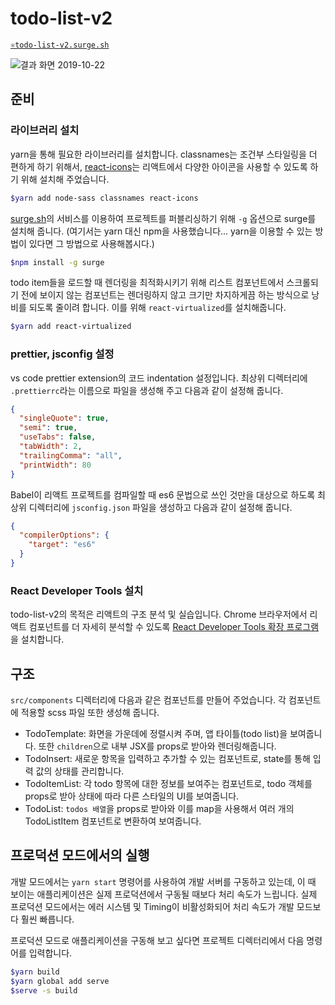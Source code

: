 # todo-list-v2

[`⚛️todo-list-v2.surge.sh`](https://todo-list-v2.surge.sh)

![결과 화면 2019-10-22](https://i.imgur.com/AAEpy4b.gif)

## 준비

### 라이브러리 설치

yarn을 통해 필요한 라이브러리를 설치합니다. classnames는 조건부 스타일링을 더 편하게 하기 위해서, [react-icons](https://react-icons.netlify.com/#/icons/md)는 리액트에서 다양한 아이콘을 사용할 수 있도록 하기 위해 설치해 주었습니다.

```bash
$yarn add node-sass classnames react-icons
```

[surge.sh](https://surge.sh)의 서비스를 이용하여 프로젝트를 퍼블리싱하기 위해 `-g` 옵션으로 surge를 설치해 줍니다. (여기서는 yarn 대신 npm을 사용했습니다... yarn을 이용할 수 있는 방법이 있다면 그 방법으로 사용해봅시다.)

```bash
$npm install -g surge
```

todo item들을 로드할 때 렌더링을 최적화시키기 위해 리스트 컴포넌트에서 스크롤되기 전에 보이지 않는 컴포넌트는 렌더링하지 않고 크기만 차지하게끔 하는 방식으로 낭비를 되도록 줄이려 합니다. 이를 위해 `react-virtualized`를 설치해줍니다.
```bash
$yarn add react-virtualized
```

### prettier, jsconfig 설정

vs code prettier extension의 코드 indentation 설정입니다. 최상위 디렉터리에 `.prettierrc`라는 이름으로 파일을 생성해 주고 다음과 같이 설정해 줍니다.

```json
{
  "singleQuote": true,
  "semi": true,
  "useTabs": false,
  "tabWidth": 2,
  "trailingComma": "all",
  "printWidth": 80
}
```

Babel이 리액트 프로젝트를 컴파일할 때 es6 문법으로 쓰인 것만을 대상으로 하도록 최상위 디렉터리에 `jsconfig.json` 파일을 생성하고 다음과 같이 설정해 줍니다.

```json
{
  "compilerOptions": {
    "target": "es6"
  }
}
```

### React Developer Tools 설치

todo-list-v2의 목적은 리액트의 구조 분석 및 실습입니다. Chrome 브라우저에서 리액트 컴포넌트를 더 자세히 분석할 수 있도록 [React Developer Tools 확장 프로그램](https://chrome.google.com/webstore/detail/react-developer-tools/fmkadmapgofadopljbjfkapdkoienihi)을 설치합니다.

## 구조

`src/components` 디렉터리에 다음과 같은 컴포넌트를 만들어 주었습니다. 각 컴포넌트에 적용할 scss 파일 또한 생성해 줍니다.

- TodoTemplate: 화면을 가운데에 정렬시켜 주며, 앱 타이틀(todo list)을 보여줍니다. 또한 `children`으로 내부 JSX를 props로 받아와 렌더링해줍니다.
- TodoInsert: 새로운 항목을 입력하고 추가할 수 있는 컴포넌트로, state를 통해 입력 값의 상태를 관리합니다.
- TodoItemList: 각 todo 항목에 대한 정보를 보여주는 컴포넌트로, todo 객체를 props로 받아 상태에 따라 다른 스타일의 UI를 보여줍니다.
- TodoList: `todos 배열`을 props로 받아와 이를 map을 사용해서 여러 개의 TodoListItem 컴포넌트로 변환하여 보여줍니다.

## 프로덕션 모드에서의 실행

개발 모드에서는 `yarn start` 명령어를 사용하여 개발 서버를 구동하고 있는데, 이 때 보이는 애플리케이션은 실제 프로덕션에서 구동될 때보다 처리 속도가 느립니다. 실제 프로덕션 모드에서는 에러 시스템 및 Timing이 비활성화되어 처리 속도가 개발 모드보다 훨씬 빠릅니다.

프로덕션 모드로 애플리케이션을 구동해 보고 싶다면 프로젝트 디렉터리에서 다음 명령어를 입력합니다.

```bash
$yarn build
$yarn global add serve
$serve -s build 
```